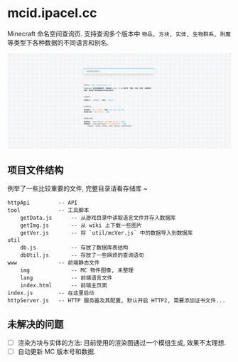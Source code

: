 # mcid.ipacel.cc
Minecraft 命名空间查询页. 支持查询多个版本中 `物品, 方块, 实体, 生物群系, 附魔` 等类型下各种数据的不同语言和别名.

![](./demo.png)

## 项目文件结构
例举了一些比较重要的文件, 完整目录请看存储库 ~
```
httpApi			-- API
tool			-- 工具脚本
	getData.js		-- 从游戏目录中读取语言文件并存入数据库
	getImg.js		-- 从 wiki 上下载一些图片
	getVer.js		-- 将 `util/mcVer.js` 中的数据导入到数据库
util
	db.js			-- 存放了数据库表结构
	dbUtil.js		-- 存放了一些麻烦的查询语句
www				-- 前端静态文件
	img				-- MC 物件图像, 未整理
	lang			-- 前端语言文件
	index.html		-- 前端主页面
index.js		-- 在这里启动
httpServer.js	-- HTTP 服务器及其配置, 默认开启 HTTP2, 需要添加证书文件...
```

## 未解决的问题
- [ ] 渲染方块与实体的方法: 目前使用的渲染图通过一个模组生成, 效果不太理想.
- [ ] 自动更新 MC 版本号和数据.

